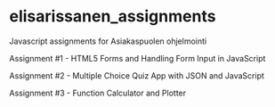# elisarissanen_assignments
Javascript assignments for Asiakaspuolen ohjelmointi


Assignment #1 - HTML5 Forms and Handling Form Input in JavaScript

Assignment #2 - Multiple Choice Quiz App with JSON and JavaScript

Assignment #3 - Function Calculator and Plotter
